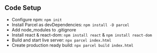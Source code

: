 ## Code Setup

* Configure npm: `npm init`
* Install Parcel as devDependencies: `npm install -D parcel`
* Add node_modules to .gitignore
* Install react & react-dom: `npm install react` & `npm install react-dom`
* Build and start live server: `npx parcel index.html`
* Create production ready build: `npx parcel build index.html`